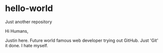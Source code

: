 # hello-world
Just another repository

Hi Humans,

Justin here. Future world famous web developer trying out GitHub. Just 'Git' it done. I hate myself.
